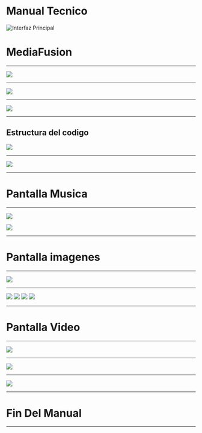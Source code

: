 # Manual Tecnico
![Interfaz Principal](https://i.imgur.com/ohmLMXC.png)
# MediaFusion 
---
![](https://i.imgur.com/q94SBuF.png)

----
![](https://i.imgur.com/l0vR16F.png)

---
![](https://i.imgur.com/C7m9U5j.png)

---
## Estructura del codigo

![](https://i.imgur.com/QH818CS.png)

----
![](https://i.imgur.com/7kl0cmo.png)

---
# Pantalla Musica 

----
![](https://i.imgur.com/25eXvst.png)

![](https://i.imgur.com/mHv49Jy.png)

----


# Pantalla imagenes



----

![](https://i.imgur.com/vx0Sl9r.png)

----
![](https://i.imgur.com/EG8k3MI.png)
![](https://i.imgur.com/DW2M9kJ.png)
![](https://i.imgur.com/EntuMVQ.png)
![](https://i.imgur.com/X0DBM6Y.png)


----
# Pantalla Video

---
![](https://i.imgur.com/wA5M7Q0.png)

---
![](https://i.imgur.com/IsejPZH.png)

----
![](https://i.imgur.com/glsDdTs.png)

-----
# Fin Del Manual

-----